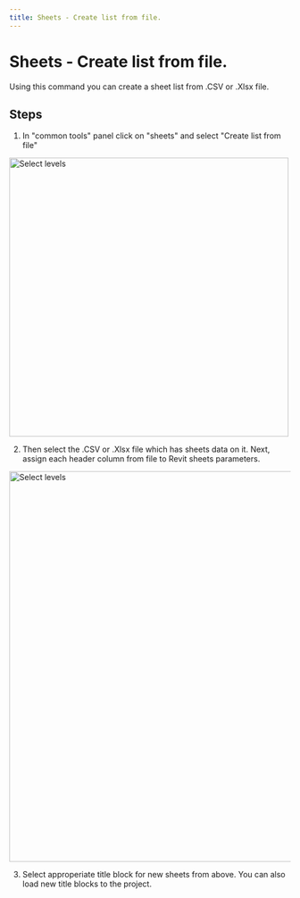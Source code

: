 ```yaml
---
title: Sheets - Create list from file.
---
```


# Sheets - Create list from file.
Using this command you can create a sheet list from .CSV or .Xlsx file.

## Steps
1. In "common tools" panel click on "sheets" and select "Create list from file"

<img src="https://pars-bim.github.io/docs/Assets/Select-csv-xlsx-file.jpg" alt="Select levels" width="500">

2. Then select the .CSV or .Xlsx file which has sheets data on it. Next, assign each header column from file to Revit sheets parameters. 

<img src="https://pars-bim.github.io/docs/Assets/Selectsheetfields.jpg" alt="Select levels" width="700">

3. Select approperiate title block for new sheets from above. You can also load new title blocks to the project.



